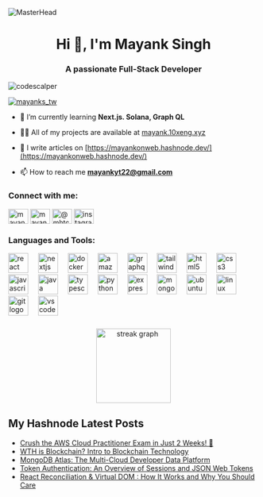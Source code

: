 ![MasterHead](https://cdn.discordapp.com/attachments/1033433422317760552/1055430765648822312/Here_to_Contribute_Learn__Grow_.gif)

<h1 align="center">Hi 👋, I'm Mayank Singh</h1>
<h3 align="center">A passionate Full-Stack Developer</h3>

<p align="left"> <img src="https://komarev.com/ghpvc/?username=codescalper&label=Profile%20views&color=0e75b6&style=flat" alt="codescalper" /> </p>

<p align="left"> <a href="https://twitter.com/mayanks_tw" target="blank"><img src="https://img.shields.io/twitter/follow/mayanks_tw?logo=twitter&style=for-the-badge" alt="mayanks_tw" /></a> </p>

- 🌱 I’m currently learning **Next.js. Solana, Graph QL**

- 👨‍💻 All of my projects are available at [mayank.10xeng.xyz](https://mayank.10xeng.xyz/)

- 📝 I write articles on [https://mayankonweb.hashnode.dev/](https://mayankonweb.hashnode.dev/)

- 📫 How to reach me **mayankyt22@gmail.com**

<h3 align="left">Connect with me:</h3>
<p align="left">
<a href="https://twitter.com/mayanks_tw" target="blank"><img align="center" src="https://raw.githubusercontent.com/rahuldkjain/github-profile-readme-generator/master/src/images/icons/Social/twitter.svg" alt="mayanks_tw" height="30" width="40" /></a>
<a href="https://linkedin.com/in/mayankonli" target="blank"><img align="center" src="https://raw.githubusercontent.com/rahuldkjain/github-profile-readme-generator/master/src/images/icons/Social/linked-in-alt.svg" alt="mayankonli" height="30" width="40" /></a>
<a href="https://www.youtube.com/c/@mhtcetshalamayanksingh" target="blank"><img align="center" src="https://raw.githubusercontent.com/rahuldkjain/github-profile-readme-generator/master/src/images/icons/Social/youtube.svg" alt="@mhtcetshalamayanksingh" height="30" width="40" /></a>
  <a href="https://instagram.com/mayankonweb" target="_blank">
    <img align="center"  src="https://raw.githubusercontent.com/maurodesouza/profile-readme-generator/master/src/assets/icons/social/instagram/default.svg" width="40" height="30" alt="instagram logo"  />
  </a>


###
</p>

<h3 align="left">Languages and Tools:</h3>
<div align="left">
  <img src="https://cdn.jsdelivr.net/gh/devicons/devicon/icons/react/react-original.svg" height="40" alt="react logo"  />
  <img width="12" />
  <img src="https://cdn.jsdelivr.net/gh/devicons/devicon/icons/nextjs/nextjs-original.svg" height="40" alt="nextjs logo"  />
  <img width="12" />
  <img src="https://cdn.jsdelivr.net/gh/devicons/devicon/icons/docker/docker-original.svg" height="40" alt="docker logo"  />
  <img width="12" />
  <img src="https://cdn.jsdelivr.net/gh/devicons/devicon/icons/amazonwebservices/amazonwebservices-original.svg" height="40" alt="amazonwebservices logo"  />
  <img width="12" />
  <img src="https://cdn.jsdelivr.net/gh/devicons/devicon/icons/graphql/graphql-plain.svg" height="40" alt="graphql logo"  />
  <img width="12" />
  <img src="https://cdn.jsdelivr.net/gh/devicons/devicon/icons/tailwindcss/tailwindcss-original-wordmark.svg" height="40" alt="tailwindcss logo"  />
  <img width="12" />
  <img src="https://cdn.jsdelivr.net/gh/devicons/devicon/icons/html5/html5-original.svg" height="40" alt="html5 logo"  />
  <img width="12" />
  <img src="https://cdn.jsdelivr.net/gh/devicons/devicon/icons/css3/css3-original.svg" height="40" alt="css3 logo"  />
  <img width="12" />
  <img src="https://cdn.jsdelivr.net/gh/devicons/devicon/icons/javascript/javascript-original.svg" height="40" alt="javascript logo"  />
  <img width="12" />
  <img src="https://cdn.jsdelivr.net/gh/devicons/devicon/icons/java/java-original.svg" height="40" alt="java logo"  />
  <img width="12" />
  <img src="https://cdn.jsdelivr.net/gh/devicons/devicon/icons/typescript/typescript-original.svg" height="40" alt="typescript logo"  />
  <img width="12" />
  <img src="https://cdn.jsdelivr.net/gh/devicons/devicon/icons/python/python-original.svg" height="40" alt="python logo"  />
  <img width="12" />
  <img src="https://cdn.jsdelivr.net/gh/devicons/devicon/icons/express/express-original.svg" height="40" alt="express logo"  />
  <img width="12" />
  <img src="https://cdn.jsdelivr.net/gh/devicons/devicon/icons/mongodb/mongodb-original.svg" height="40" alt="mongodb logo"  />
  <img width="12" />
  <img src="https://cdn.jsdelivr.net/gh/devicons/devicon/icons/ubuntu/ubuntu-plain.svg" height="40" alt="ubuntu logo"  />
  <img width="12" />
  <img src="https://cdn.jsdelivr.net/gh/devicons/devicon/icons/linux/linux-original.svg" height="40" alt="linux logo"  />
  <img width="12" />
  <img src="https://cdn.jsdelivr.net/gh/devicons/devicon/icons/git/git-original.svg" height="40" alt="git logo"  />
  <img width="12" />
  <img src="https://cdn.jsdelivr.net/gh/devicons/devicon/icons/vscode/vscode-original.svg" height="40" alt="vscode logo"  />
</div>

###

<div align="center">
  <img src="https://streak-stats.demolab.com?user=codescalper&locale=en&mode=daily&theme=dracula&hide_border=false&border_radius=5&order=3" height="150" alt="streak graph"  />
</div>

## My Hashnode Latest Posts 
<!-- HASHNODE:START -->
- [Crush the AWS Cloud Practitioner Exam in Just 2 Weeks! 🚀](https://10xeng.xyz/crush-the-aws-cloud-practitioner-exam-in-just-2-weeks)
- [WTH is Blockchain? Intro to Blockchain Technology](https://10xeng.xyz/wth-is-blockchain-intro-to-blockchain-technology)
- [MongoDB Atlas: The Multi-Cloud Developer Data Platform](https://10xeng.xyz/mongodb-atlas-the-multi-cloud-developer-data-platform)
- [Token Authentication: An Overview of Sessions and JSON Web Tokens](https://10xeng.xyz/sessionstokens)
- [React Reconciliation &amp; Virtual DOM : How It Works and Why You Should Care](https://10xeng.xyz/react-reconciliation)
<!-- HASHNODE:END -->
